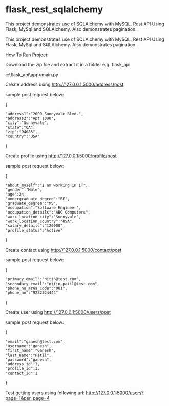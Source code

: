 # flask_rest_sqlalchemy
This project demonstrates use of SQLAlchemy with MySQL. Rest API Using Flask, MySql and SQLAlchemy. Also demonstrates pagination.

This project demonstrates use of SQLAlchemy with MySQL. Rest API Using Flask, MySql and SQLAlchemy.
Also demonstrates pagination.

How To Run Project:

Download the zip file and extract it in a folder e.g. flask_api

c:\flask_api\app>main.py

Create address using http://127.0.0.1:5000/address/post

sample post request below:

{
	
	"address1":"2000 Sunnyvale Blvd.",
	"address2":"Apt 1000",
	"city":"Sunnyvale",
	"state":"CA",
	"zip":"94085",
	"country":"USA"
}

Create profile using http://127.0.0.1:5000/profile/post


sample post request below:


{
	
	"about_myself":"I am working in IT",
	"gender":"Male",
	"age":24,
	"undergraduate_degree":"BE",
	"graduate_degree":"MS",
	"occupation":"Software Engineer",
	"occupation_details":"ABC Computers",
	"work_location_city":"Sunnyvale",
	"work_location_country":"USA",
	"salary_details":"120000",
	"profile_status":"Active"
}

Create contact using http://127.0.0.1:5000/contact/post

sample post request below:

{
	
	"primary_email":"nitin@test.com",
	"secondary_email":"nitin.patil@test.com",
	"phone_no_area_code":"001",
	"phone_no":"9252224444"
}


Create user using http://127.0.0.1:5000/users/post

sample post request below:

{
	
	"email":"ganesh@test.com",
	"username":"ganesh",
	"first_name":"Ganesh",
	"last_name":"Patil",
	"password":"ganesh",
	"address_id":1,
	"profile_id":1,
	"contact_id":1
	
}


Test getting users using following url:
http://127.0.0.1:5000/users?page=1&per_page=4
